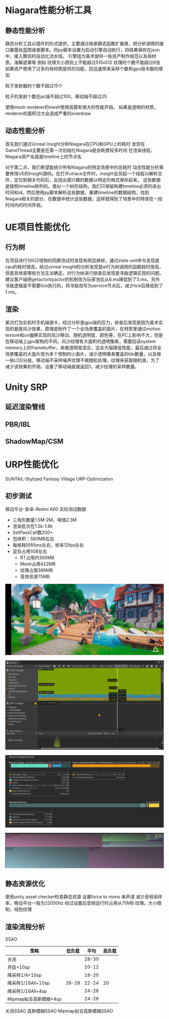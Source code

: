 # Niagara性能分析工具
## 静态性能分析
静态分析工具以插件的形式提供，主要通过继承静态函数扩展类，把分析调用的接口暴露给蓝图或者脚本。同py脚本设置为启动引擎自动执行，将结果保存在json中，接入腾讯的自动化流水线。
引擎组为美术提供一些资产制作规范以及母材质，溶解遮罩等
例如
纹理大小原则上不能超过515x512
纹理的个数不能超过6张
如果资产使用了过多的母材质提供的功能，回迅速带来采样个数和gpu指令数的增加

粒子发射器的个数不超过15个

粒子的发射个数在pc端不超过100，移动端不超过25

使用mesh renderer的mesh使用高模有很大的性能开销。
如果是透明的材质，renderer的面积过大会造成严重的overdraw

## 动态性能分析
首先我们通过Unreal Insight分析Niagara在CPU和GPU上的耗时
发现在GameThread主要是在第一次初始化Niagara是会耗费较多时间
在渲染线程，Niagara资产名就是timeline上的节点名

对于第二点，我们希望能统计所有Niagara的特定场景中的总耗时
动态性能分析需要修改UE的Insight源码。在打开utrace文件时，insight会另起一个线程以解析文件，定位到相关代码后，出找出感兴趣的数据以特定的格式保存起来。
这些数据是按照timeline排列的，类似一个树形结构，我们只保留构建timeline必须的进出时间和id。然后使用py脚本解析这些数据，重建timeline的数据结构，找到Niagara相关的部分，在数据中统计这些数据，这样就得到了场景中的特效在一段时间内的时间开销。

# UE项目性能优化
## 行为树
在项目进行100只怪物的同屏测试时发现有明显掉帧，通过state unit命令发现是cpu的耗时很高，经过unreal insight的分析发现是ai行为树调用的函数耗时很高，但是具体是哪些方法无法确定。对行为树进行排查后发现是寻敌逻辑实现的问题。建议客户端把getactorbyactor的机制改为玩家池后从6.ms降低到了3.ms，另外寻敌逻辑是不需要tick执行的，将寻敌改写为service节点后，减少tick后降低到了1.ms。
## 渲染
某次打包实机时手机端很卡，经过分析是gpu端的压力，排查后发现是因为美术实现的悬崖风沙效果，原理是制作了一个全场景覆盖的面片，在材质里通过motion texture和uv偏移实现的风沙移动、随机透明度、颜色等，在PC上影响不大，但是在移动端上gpu架构的不同，风沙纹理有大面积的透明像素，需要回读system memory上的framebuffer，来做透明度混合，这会大幅降低性能，最后通过将全场景覆盖的大面片改为多个预制的小面片，减少透明像素覆盖的tile数量，以及做一些LOD分级，移动端不采样噪声纹理不做随机处理。纹理来获取随机值，为了减少该效果的开销，设置了移动端直接返回1，减少纹理的采样数量。


# Unity SRP
## 延迟渲染管线
## PBR/IBL
## ShadowMap/CSM

# URP性能优化
SUNTAIL-Stylized Fantasy Village
URP-Optimization
## 初步测试
移动平台-安卓-Redmi K60 实际测试数据
- 三角形数量1.5M-2M，峰值2.3M
- 渲染批次在1.5k-1.8k
- SetPassCall数200+
- 包体积：560MB左右
- 每帧耗时65ms左右，帧率12fps左右
- 显存占用1GB左右
	- RT占用约300MB
	- Mesh占用422MB
	- 纹理占用386MB
	- 音效资源75MB

![](assets/Screenshot_2023-08-03-14-52-49-066_com.DefaultCom.jpg)

![](assets/Pasted%20image%2020230803151029.png)

![](assets/Pasted%20image%2020230803151241.png)

![](assets/Pasted%20image%2020230803151630.png)


## 静态资源优化
使用unity asset checker检查静态资源
设置force to mono 单声道
减少音频采样率，移动平台一般为22050hz
经过设置后音频运行时占用从75MB
纹理。大小限制，纯色纹理

## 渲染流程分析
SSAO

| 策略                   | 低负载 | 平均  | 高负载 |
| ---------------------- | ------ | ----- | ------ |
| 关闭                   |        | 28-30 |        |
| 开启+10sp              |        | 10-12 |        |
| 降采样1/4+10sp         |        | 18-20 |        |
| 降采样1/16All+10sp     | 26-28  | 22-24 | 20     |
| 降采样1/16All+4sp      |        | 24-26 |        |
| Mipmap拟合高斯模糊+4sp |        |   24-26    |        |

关闭SSAO
高斯模糊SSAO
Mipmap拟合高斯模糊SSAO



